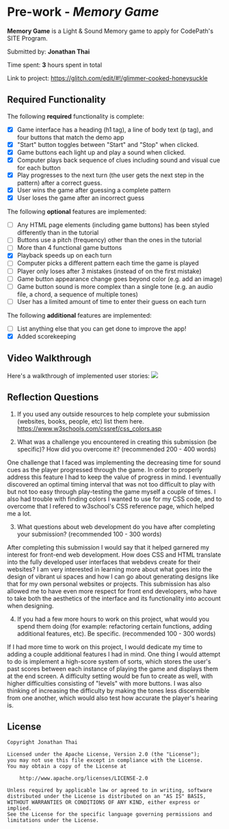 # Pre-work - *Memory Game*

**Memory Game** is a Light & Sound Memory game to apply for CodePath's SITE Program. 

Submitted by: **Jonathan Thai**

Time spent: **3** hours spent in total

Link to project: https://glitch.com/edit/#!/glimmer-cooked-honeysuckle

## Required Functionality

The following **required** functionality is complete:

* [x] Game interface has a heading (h1 tag), a line of body text (p tag), and four buttons that match the demo app
* [x] "Start" button toggles between "Start" and "Stop" when clicked. 
* [x] Game buttons each light up and play a sound when clicked. 
* [x] Computer plays back sequence of clues including sound and visual cue for each button
* [x] Play progresses to the next turn (the user gets the next step in the pattern) after a correct guess. 
* [x] User wins the game after guessing a complete pattern
* [x] User loses the game after an incorrect guess

The following **optional** features are implemented:

* [ ] Any HTML page elements (including game buttons) has been styled differently than in the tutorial
* [ ] Buttons use a pitch (frequency) other than the ones in the tutorial
* [ ] More than 4 functional game buttons
* [x] Playback speeds up on each turn
* [ ] Computer picks a different pattern each time the game is played
* [ ] Player only loses after 3 mistakes (instead of on the first mistake)
* [ ] Game button appearance change goes beyond color (e.g. add an image)
* [ ] Game button sound is more complex than a single tone (e.g. an audio file, a chord, a sequence of multiple tones)
* [ ] User has a limited amount of time to enter their guess on each turn

The following **additional** features are implemented:

- [ ] List anything else that you can get done to improve the app!
- [x] Added scorekeeping 
## Video Walkthrough

Here's a walkthrough of implemented user stories:
![](your-link-here)


## Reflection Questions
1. If you used any outside resources to help complete your submission (websites, books, people, etc) list them here. 
 https://www.w3schools.com/cssref/css_colors.asp

2. What was a challenge you encountered in creating this submission (be specific)? How did you overcome it? (recommended 200 - 400 words) 

One challenge that I faced was implementing the decreasing time for sound cues as the player progressed through the game. In order to properly address this feature I had to keep the value of progress in mind. I eventually discovered an optimal timing interval that was not too difficult to play with but not too easy through play-testing the game myself a couple of times. I also had trouble with finding colors I wanted to use for my CSS code, and to overcome that I refered to w3school's CSS reference page, which helped me a lot. 

3. What questions about web development do you have after completing your submission? (recommended 100 - 300 words) 

After completing this submission I would say that it helped garnered my interest for front-end web development. How does CSS and HTML translate into the fully developed user interfaces that webdevs create for their websites? I am very interested in learning more about what goes into the design of vibrant ui spaces and how I can go about generating designs like that for my own personal websites or projects. This submission has also allowed me to have even more respect for front end developers, who have to take both the aesthetics of the interface and its functionality into account when designing. 

4. If you had a few more hours to work on this project, what would you spend them doing (for example: refactoring certain functions, adding additional features, etc). Be specific. (recommended 100 - 300 words) 

If I had more time to work on this project, I would dedicate my time to adding a couple additional features I had in mind. One thing I would attempt to do is implement a high-score system of sorts, which stores the user's past scores between each instance of playing the game and displays them at the end screen. A difficulty setting would be fun to create as well, with higher difficulties consisting of "levels" with more buttons. I was also thinking of increasing the difficulty by making the tones less discernible from one another, which would also test how accurate the player's hearing is. 


## License

    Copyright Jonathan Thai

    Licensed under the Apache License, Version 2.0 (the "License");
    you may not use this file except in compliance with the License.
    You may obtain a copy of the License at

        http://www.apache.org/licenses/LICENSE-2.0

    Unless required by applicable law or agreed to in writing, software
    distributed under the License is distributed on an "AS IS" BASIS,
    WITHOUT WARRANTIES OR CONDITIONS OF ANY KIND, either express or implied.
    See the License for the specific language governing permissions and
    limitations under the License.
